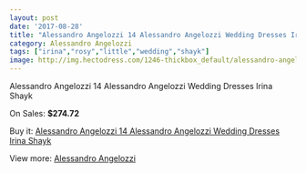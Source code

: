 ```yaml
---
layout: post
date: '2017-08-28'
title: "Alessandro Angelozzi 14 Alessandro Angelozzi Wedding Dresses Irina Shayk"
category: Alessandro Angelozzi
tags: ["irina","rosy","little","wedding","shayk"]
image: http://img.hectodress.com/1246-thickbox_default/alessandro-angelozzi-14-alessandro-angelozzi-wedding-dresses-irina-shayk.jpg
---
```

Alessandro Angelozzi 14 Alessandro Angelozzi Wedding Dresses Irina Shayk

On Sales: **$274.72**
<a href="https://www.hectodress.com/alessandro-angelozzi/773-alessandro-angelozzi-14-alessandro-angelozzi-wedding-dresses-irina-shayk.html"><amp-img layout="responsive" width="600" height="600" src="//img.hectodress.com/1246-thickbox_default/alessandro-angelozzi-14-alessandro-angelozzi-wedding-dresses-irina-shayk.jpg" alt="Alessandro Angelozzi 14 Alessandro Angelozzi Wedding Dresses Irina Shayk 0" /></a>

Buy it: [Alessandro Angelozzi 14 Alessandro Angelozzi Wedding Dresses Irina Shayk](https://www.hectodress.com/alessandro-angelozzi/773-alessandro-angelozzi-14-alessandro-angelozzi-wedding-dresses-irina-shayk.html "Alessandro Angelozzi 14 Alessandro Angelozzi Wedding Dresses Irina Shayk")

View more: [Alessandro Angelozzi](https://www.hectodress.com/10-alessandro-angelozzi "Alessandro Angelozzi")